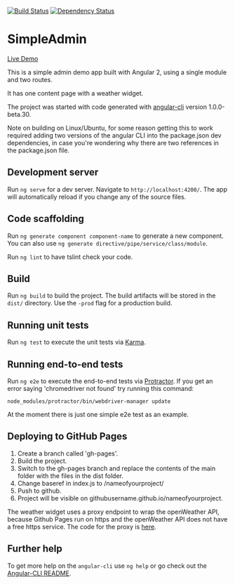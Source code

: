 [![Build Status](https://travis-ci.org/kaleguy/simpleng2admin.svg?branch=master)](https://travis-ci.org/kaleguy/simpleng2admin)
[![Dependency Status](https://david-dm.org/kaleguy/simpleng2admin.svg)](https://david-dm.org/kaleguy/simpleng2admin)


# SimpleAdmin

[Live Demo](https://kaleguy.github.io/simpleng2admin/)

This is a simple admin demo app built with Angular 2, using a single module and two routes.

It has one content page with a weather widget.

The project was started with code generated with [angular-cli](https://github.com/angular/angular-cli) version 1.0.0-beta.30.

Note on building on Linux/Ubuntu, for some reason getting this to work required adding two versions of the angular CLI
into the package.json dev dependencies, in case you're wondering why there are two references in the package.json file.

## Development server
Run `ng serve` for a dev server. Navigate to `http://localhost:4200/`. The app will automatically reload if you change any of the source files.

## Code scaffolding

Run `ng generate component component-name` to generate a new component. You can also use `ng generate directive/pipe/service/class/module`.

Run `ng lint` to have tslint check your code.

## Build

Run `ng build` to build the project. The build artifacts will be stored in the `dist/` directory. Use the `-prod` flag for a production build.

## Running unit tests

Run `ng test` to execute the unit tests via [Karma](https://karma-runner.github.io).

## Running end-to-end tests

Run `ng e2e` to execute the end-to-end tests via [Protractor](http://www.protractortest.org/).
If you get an error saying 'chromedriver not found' try running this command:
```
node_modules/protractor/bin/webdriver-manager update
```
At the moment there is just one simple e2e test as an example.

## Deploying to GitHub Pages

1. Create a branch called 'gh-pages'. 
2. Build the project.
3. Switch to the gh-pages branch and replace the contents of the main folder with the files in the dist folder. 
4. Change baseref in index.js to /nameofyourproject/
5. Push to github.
6. Project will be visible on githubusername.github.io/nameofyourproject.

The weather widget uses a proxy endpoint to wrap the openWeather API, because Github Pages run on https and 
the openWeather API does not have a free https service. The code for the proxy is [here](https://github.com/kaleguy/simpleweatherproxy).


## Further help

To get more help on the `angular-cli` use `ng help` or go check out the [Angular-CLI README](https://github.com/angular/angular-cli/blob/master/README.md).
